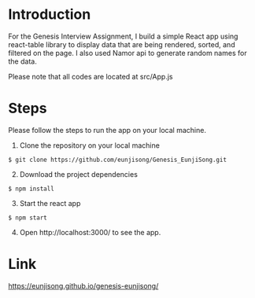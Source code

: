 # Introduction

For the Genesis Interview Assignment, I build a simple React app using react-table library to display data that are being rendered, sorted, and filtered on the page. I also used Namor api to generate random names for the data.

Please note that all codes are located at src/App.js

# Steps
Please follow the steps to run the app on your local machine.

1. Clone the repository on your local machine
```
$ git clone https://github.com/eunjisong/Genesis_EunjiSong.git
```

2. Download the project dependencies
```
$ npm install
```



3. Start the react app
 ```
 $ npm start
 ```

 4. Open http://localhost:3000/ to see the app.

# Link

https://eunjisong.github.io/genesis-eunjisong/
